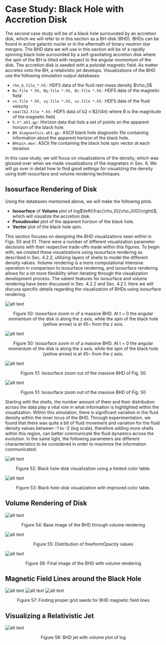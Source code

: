 # Case Study: Black Hole with Accretion Disk
The second case study will be of a black hole surrounded by an accretion disk, which we will refer to
in this section as a BH-disk (BHD). BHDs can be found in active galactic nuclei or in the aftermath
of binary neutron star mergers. The BHD data we will use in this section will be of a rapidly
spinning black hole surrounded by a self-gravitating accretion disk where the spin of the BH is tilted
with respect to the angular momentum of the disk. The accretion disk is seeded with a poloidal
magnetic field. As matter accretes onto the BH, a relativistic jet develops. Visualizations of the
BHD use the following simulation output databases:

<ul>
    <li><code>rho_b.file_*.h5:</code> HDF5 data of the fluid rest-mass density $\rho_0$</li>
    <li><code>Bx.file *.h5, By.file *.h5, Bz.file *.h5:</code> HDF5 data of the magnetic field</li>
    <li><code>vx.file *.h5, vy.file *.h5, vz.file *.h5:</code> HDF5 data of the fluid velocity</li>
    <li><code>smallb2.file *.h5:</code>  HDF5 data of b2 ≡ B2/(4π) where B is the magnitude of the magnetic field.</li>
    <li><code>h.t*.ah1.gp:</code> Horizon data that lists a set of points on the apparent horizon of the black hole.</li>
    <li><code>BH diagnostics.ah1.gp:</code>  ASCII black hole diagnostic file containing information about the
apparent horizon of the black hole.</li>
    <li><code>BHspin.mon:</code> ASCII file containing the black hole spin vector at each iteration</li>
</ul>

In this case study, we will focus on visualizations of the density, which was glossed over when we
made visualizations of the magnetars in Sec. 6. We will go over in detail how to find good settings
for visualizing the density using both isosurface and volume rendering techniques.

## Isosurface Rendering of Disk
Using the databases mentioned above, we will make the following plots.

<ul>
    <li><b>Isosurface</b> of <b>Volume</b> plot of log$\left(\frac{\rho_0}{\rho_0(0)}\right)$, which will visualize the accretion disk.</li>
    <li><b>Pseudocolor</b> plot  of the apparent horizon of the black hole.</li>
    <li><b>Vector</b> plot of the black hole spin.</li>
</ul>

This section focuses on designing the BHD visualizations seen within in Figs. 50 and 51. There
were a number of different visualization parameter decisions with their respective trade-offs made
within this figures. To begin with, we created these visualizations using isosurface rendering as
described in Sec. 4.2.2, utilizing layers of shells to model the different density values. Volume
rendering is a more computational intensive operation in comparison to isosurface rendering, and isosurface rendering allows for a lot more flexibility when iterating through the visualization
development process. The salient features for isosurface and volume rendering have been discussed
in Sec. 4.2.2 and Sec. 4.2.1. Here we will discuss specific details regarding the visualization of BHDs
using isosurface rendering.

![alt text](img/figures/1.png)
<div style="text-align: center;">
    <p>Figure 50: Isosurface zoom in of a massive BHD. At t = 0 the angular momentum of the disk is
along the z axis, while the spin of the black hole (yellow arrow) is at 45◦
from the z axis.</p>
</div>

![alt text](img/figures/2.png)
<div style="text-align: center;">
    <p>Figure 50: Isosurface zoom in of a massive BHD. At t = 0 the angular momentum of the disk is
along the z axis, while the spin of the black hole (yellow arrow) is at 45◦
from the z axis.</p>
</div>

![alt text](img/figures/3.png)
<div style="text-align: center;">
    <p>Figure 51: Isosurface zoom out of the massive BHD of Fig. 50</p>
</div>

![alt text](img/figures/4.png)
<div style="text-align: center;">
    <p>Figure 51: Isosurface zoom out of the massive BHD of Fig. 50</p>
</div>

Starting with the shells, the number amount of them and their distribution across the data play a
vital role in what information is highlighted within the visualization. Within this simulation, there is
significant variation in the fluid density within the inner torus of the BHD. Through experimentation,
we found that there was quite a bit of fluid movement and variation for the fluid density values
between -1 to -2 (log scale), therefore adding more shells within this region, can better communicate
the fluid dynamics across the evolution. In the same light, the following parameters are different
characteristics to be considered in order to maximize the information communicated:

![alt text](img/figures/runsingle_colorbandszoomin.png)
<div style="text-align: center;">
    <p>Figure 52: Black hole-disk visualization using a limited color table.</p>
</div>

![alt text](img/figures/nlevels5.png)
<div style="text-align: center;">
    <p>Figure 53: Black hole-disk visualization with improved color table.</p>
</div>

## Volume Rendering of Disk

![alt text](img/BHDISK/baseimage_volumerendering_bhd.png)
<div style="text-align: center;">
    <p>Figure 54: Base image of the BHD through volume rendering</p>
</div>

![alt text](img/BHDISK/freeformopacityexplainer.png)
<div style="text-align: center;">
    <p>Figure 55: Distribution of freeformOpacity values</p>
</div>

![alt text](img/BHDISK/bhd_volrendering.png)
<div style="text-align: center;">
    <p>Figure 56: Final image of the BHD with volume rendering</p>
</div>


## Magnetic Field Lines around the Black Hole

![alt text](img/BHDISK/jet/0.2-1.8.png)
![alt text](img/BHDISK/jet/0.6-1.1.png)
![alt text](img/BHDISK/jet/0.5-1.6.png)
<div style="text-align: center;">
    <p>Figure 57: Finding proper grid seeds for BHD magnetic field lines</p>
</div>


## Visualizing a Relativistic Jet

![alt text](img/BHDISK/jet/JETT.png)
<div style="text-align: center;">
    <p>Figure 58: BHD jet with volume plot of log</p>
</div>
